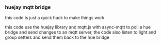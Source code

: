 ### huejay mqtt bridge

this code is just a quick hack to make things work

this code use the huejay library and mqtt.js with async-mqtt to poll a hue bridge and send changes to an mqtt server, the code also listen to light and group setters and send them back to the hue bridge
